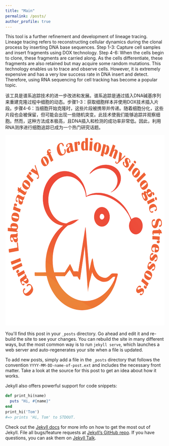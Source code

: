 ```yaml
---
title: "Main"
permalink: /posts/
author_profile: true
---
```

This tool is a further refinement and development of lineage tracing. Lineage tracing refers to reconstructing cellular dynamics during the clonal process by inserting DNA base sequences. Step 1-3: Capture cell samples and insert fragments using DOX technology. Step 4-6: When the cells begin to clone, these fragments are carried along. As the cells differentiate, these fragments are also retained but may acquire some random mutations. This technology enables us to trace and observe cells. However, it is extremely expensive and has a very low success rate in DNA insert and detect. Therefore, using RNA sequencing for cell tracking has become a popular topic.

该工具是谱系追踪技术的进一步改进和发展。谱系追踪是通过插入DNA碱基序列来重建克隆过程中细胞的动态。步骤1-3：获取细胞样本并使用DOX技术插入片段。步骤4-6：当细胞开始克隆时，这些片段被携带并传递。随着细胞分化，这些片段也会被保留，但可能会出现一些随机突变。此技术使我们能够追踪并观察细胞。然而，这种方法成本极高，且DNA插入和检测的成功率非常低。因此，利用RNA测序进行细胞追踪已成为一个热门研究话题。



<img src="https://github.com/FullBlackWolf/ATPX4869/blob/master/assets/images/Cardiolablogo.png" alt="替代文本" width="600" height="600">

You'll find this post in your `_posts` directory. Go ahead and edit it and re-build the site to see your changes. You can rebuild the site in many different ways, but the most common way is to run `jekyll serve`, which launches a web server and auto-regenerates your site when a file is updated.

To add new posts, simply add a file in the `_posts` directory that follows the convention `YYYY-MM-DD-name-of-post.ext` and includes the necessary front matter. Take a look at the source for this post to get an idea about how it works.

Jekyll also offers powerful support for code snippets:

```ruby
def print_hi(name)
  puts "Hi, #{name}"
end
print_hi('Tom')
#=> prints 'Hi, Tom' to STDOUT.
```

Check out the [Jekyll docs][jekyll-docs] for more info on how to get the most out of Jekyll. File all bugs/feature requests at [Jekyll’s GitHub repo][jekyll-gh]. If you have questions, you can ask them on [Jekyll Talk][jekyll-talk].

[jekyll-docs]: https://jekyllrb.com/docs/home
[jekyll-gh]:   https://github.com/jekyll/jekyll
[jekyll-talk]: https://talk.jekyllrb.com/
